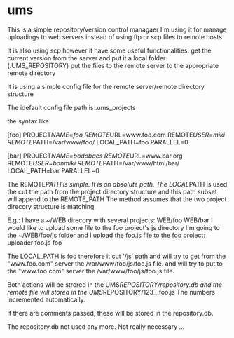<h1>ums</h1>

<p>This is a simple repository/version control managaer
I'm using it for manage uploadings to web servers 
instead of using ftp or scp files to remote hosts</p>

<p>It is also using scp however it have some useful functionalities:
get the current version from the server and put it a local folder (.UMS_REPOSITORY)
put the files to the remote server to the appropriate remote directory </p>

<p>It is using a simple config file for the remote server/remote directory structure</p>

<p>The idefault config file path is .ums_projects</p>

<p>the syntax like:</p>

<p>[foo]
PROJECT<em>NAME=foo
REMOTE</em>URL=www.foo.com
REMOTE<em>USER=miki
REMOTE</em>PATH=/var/www/foo/
LOCAL_PATH=foo
PARALLEL=0</p>

<p>[bar]
PROJECT<em>NAME=bodobacs
REMOTE</em>URL=www.bar.org
REMOTE<em>USER=banmiki
REMOTE</em>PATH=/var/www/html/bar/
LOCAL_PATH=bar
PARALLEL=0</p>

<p>The REMOTE<em>PATH is simple. It is an absolute path.
The LOCAL</em>PATH is used the cut the path from the project directory structure and this path subset will append to the REMOTE_PATH
The method assumes that the two project direcory structure is matching.</p>

<p>E.g.: I have a ~/WEB direcory with several projects: WEB/foo WEB/bar
I would like to upload some file to the foo project's js directory
I'm going to the ~/WEB/foo/js folder
and I upload the foo.js file to the foo project:
uploader foo.js foo</p>

<p>The LOCAL_PATH is foo therefore it cut '/js' path
and will try to get from the "www.foo.com" server the /var/www/foo/js/foo.js file.
and will try to put to the "www.foo.com" server the /var/www/foo/js/foo.js file.</p>

<p>Both actions will be strored in the UMS<em>REPOSITORY/repository.db
and the remote file will stored in the UMS</em>REPOSITORY/123__foo.js
The numbers incremented automatically.</p>

<p>If there are comments passed, these will be stored in the repository.db.</p>

<p>The repository.db not used any more. Not really necessary ...</p>
